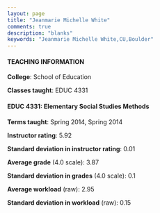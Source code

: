 ```yaml
---
layout: page
title: "Jeanmarie Michelle White" 
comments: true
description: "blanks"
keywords: "Jeanmarie Michelle White,CU,Boulder"
---
```

<head>
<script src="https://ajax.googleapis.com/ajax/libs/jquery/2.1.3/jquery.min.js"></script>
<script src="https://dl.dropboxusercontent.com/s/pc42nxpaw1ea4o9/highcharts.js?dl=0"></script>
<!-- <script src="../assets/js/highcharts.js"></script> -->
<style type="text/css">@font-face {
	font-family: "Bebas Neue";
	src: url(https://www.filehosting.org/file/details/544349/BebasNeue Regular.otf) format("opentype");
	}
	h1.Bebas { 
		font-family: "Bebas Neue", Verdana, Tahoma;
	}
</style>
</head>
	   
#### TEACHING INFORMATION

**College**: School of Education

**Classes taught**: EDUC 4331

#### EDUC 4331: Elementary Social Studies Methods

**Terms taught**: Spring 2014, Spring 2014

**Instructor rating**: 5.92

**Standard deviation in instructor rating**: 0.01

**Average grade** (4.0 scale): 3.87

**Standard deviation in grades** (4.0 scale): 0.1

**Average workload** (raw): 2.95

**Standard deviation in workload** (raw): 0.15


